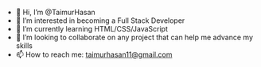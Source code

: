 - 👋 Hi, I’m @TaimurHasan
- 👀 I’m interested in becoming a Full Stack Developer
- 🌱 I’m currently learning HTML/CSS/JavaScript
- 💞️ I’m looking to collaborate on any project that can help me advance my skills
- 📫 How to reach me: taimurhasan11@gmail.com

<!---
TaimurHasan/TaimurHasan is a ✨ special ✨ repository because its `README.md` (this file) appears on your GitHub profile.
You can click the Preview link to take a look at your changes.
--->
